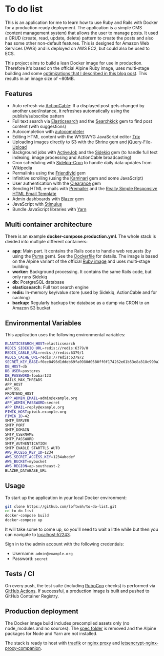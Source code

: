 # To do list

This is an application for me to learn how to use Ruby and Rails with Docker for a production ready deployment. The application is a simple CMS (content management system) that allows the user to manage posts. It used a CRUD (create, read, update, delete) pattern to create the posts and also has some other non-default features. This is designed for Amazon Web Services (AWS) and is deployed on AWS EC2, but could also be used to ECS.

This project aims to build a lean Docker image for use in production. Therefore it's based on the official Alpine Ruby image, uses multi-stage building and some [optimizations that I described in this blog post](https://ledermann.dev/blog/2018/04/19/dockerize-rails-the-lean-way/). This results in an image size of ~80MB.

## Features

- Auto refresh via [ActionCable](https://github.com/rails/rails/tree/master/actioncable): If a displayed post gets changed by another user/instance, it refreshes automatically using the publish/subscribe pattern
- Full text search via [Elasticsearch](https://www.elastic.co/products/elasticsearch) and the [Searchkick](https://github.com/ankane/searchkick) gem to find post content (with suggestions)
- Autocompletion with [autocompleter](https://github.com/kraaden/autocomplete)
- Editing HTML content with the WYSIWYG JavaScript editor [Trix](https://github.com/basecamp/trix)
- Uploading images directly to S3 with the [Shrine](https://github.com/janko-m/shrine) gem and [jQuery-File-Upload](https://github.com/blueimp/jQuery-File-Upload)
- Background jobs with [ActiveJob](https://github.com/rails/rails/tree/master/activejob) and the [Sidekiq](http://sidekiq.org/) gem (to handle full text indexing, image processing and ActionCable broadcasting)
- Cron scheduling with [Sidekiq-Cron](https://github.com/ondrejbartas/sidekiq-cron) to handle daily data updates from Wikipedia
- Permalinks using the [FriendlyId](https://github.com/norman/friendly_id) gem
- Infinitive scrolling (using the [Kaminari](https://github.com/kaminari/kaminari) gem and some JavaScript)
- User authentication with the [Clearance](https://github.com/thoughtbot/clearance/) gem
- Sending HTML e-mails with [Premailer](https://github.com/fphilipe/premailer-rails) and the [Really Simple Responsive HTML Email Template](https://github.com/leemunroe/responsive-html-email-template)
- Admin dashboards with [Blazer](https://github.com/ankane/blazer) gem
- JavaScript with [Stimulus](https://stimulusjs.org/)
- Bundle JavaScript libraries with [Yarn](https://yarnpkg.com)

## Multi container architecture

There is an example **docker-compose.production.yml**. The whole stack is divided into multiple different containers:

- **app:** Main part. It contains the Rails code to handle web requests (by using the [Puma](https://github.com/puma/puma) gem). See the [Dockerfile](/Dockerfile) for details. The image is based on the Alpine variant of the official [Ruby image](https://hub.docker.com/_/ruby/) and uses multi-stage building.
- **worker:** Background processing. It contains the same Rails code, but only runs Sidekiq
- **db:** PostgreSQL database
- **elasticsearch:** Full text search engine
- **redis:** In-memory key/value store (used by Sidekiq, ActionCable and for caching)
- **backup:** Regularly backups the database as a dump via CRON to an Amazon S3 bucket

## Environmental Variables

This application uses the following environmental variables:

```bash
ELASTICSEARCH_HOST=elasticsearch
REDIS_SIDEKIQ_URL=redis://redis:6379/0
REDIS_CABLE_URL=redis://redis:6379/1
REDIS_CACHE_URL=redis://redis:6379/2
SECRET_KEY_BASE=f0ee8496d1ddeb69fa0980d0580ff0f174262e61b53e8a318c990a193661f45f84b07a995d33ca8749eb6e0085d375201d319ed0fdaab9aa469e3b9b96f269d6
DB_HOST=db
DB_USER=postgres
DB_PASSWORD=foobar123
RAILS_MAX_THREADS
APP_HOST
APP_SSL
FRONTEND_HOST
APP_ADMIN_EMAIL=admin@example.org
APP_ADMIN_PASSWORD=secret
APP_EMAIL=reply@example.org
PIWIK_HOST=piwik.example.org
PIWIK_ID=42
SMTP_SERVER
SMTP_PORT
SMTP_DOMAIN
SMTP_USERNAME
SMTP_PASSWORD
SMTP_AUTHENTICATION
SMTP_ENABLE_STARTTLS_AUTO
AWS_ACCESS_KEY_ID=1234
AWS_SECRET_ACCESS_KEY=1234abcdef
AWS_BUCKET=mybucket
AWS_REGION=ap-southeast-2
BLAZER_DATABASE_URL
```

## Usage

To start up the application in your local Docker environment:

```bash
git clone https://github.com/loftwah/to-do-list.git
cd to-do-list
docker-compose build
docker-compose up
```

It will take some to come up, so you'll need to wait a little while but then you can navigate to [localhost:52243](http://localhost:52243).

Sign in to the admin account with the following credentials:

- Username: `admin@example.org`
- Password: `secret`

## Tests / CI

On every push, the test suite (including [RuboCop](https://github.com/bbatsov/rubocop) checks) is performed via [GitHub Actions](https://github.com/ledermann/docker-rails/actions). If successful, a production image is built and pushed to GitHub Container Registry.

## Production deployment

The Docker image build includes precompiled assets only (no node_modules and no sources). The [spec folder](/spec) is removed and the Alpine packages for Node and Yarn are not installed.

The stack is ready to host with [traefik](https://traefik.io/) or [nginx proxy](https://github.com/jwilder/nginx-proxy) and [letsencrypt-nginx-proxy-companion](https://github.com/JrCs/docker-letsencrypt-nginx-proxy-companion).
